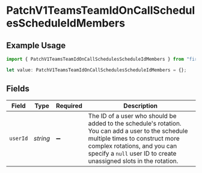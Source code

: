 # PatchV1TeamsTeamIdOnCallSchedulesScheduleIdMembers

## Example Usage

```typescript
import { PatchV1TeamsTeamIdOnCallSchedulesScheduleIdMembers } from "firehydrant-typescript-sdk/models/components";

let value: PatchV1TeamsTeamIdOnCallSchedulesScheduleIdMembers = {};
```

## Fields

| Field                                                                                                                                                                                                                                     | Type                                                                                                                                                                                                                                      | Required                                                                                                                                                                                                                                  | Description                                                                                                                                                                                                                               |
| ----------------------------------------------------------------------------------------------------------------------------------------------------------------------------------------------------------------------------------------- | ----------------------------------------------------------------------------------------------------------------------------------------------------------------------------------------------------------------------------------------- | ----------------------------------------------------------------------------------------------------------------------------------------------------------------------------------------------------------------------------------------- | ----------------------------------------------------------------------------------------------------------------------------------------------------------------------------------------------------------------------------------------- |
| `userId`                                                                                                                                                                                                                                  | *string*                                                                                                                                                                                                                                  | :heavy_minus_sign:                                                                                                                                                                                                                        | The ID of a user who should be added to the schedule's rotation. You can add a user to the schedule<br/>multiple times to construct more complex rotations, and you can specify a `null` user ID to create<br/>unassigned slots in the rotation.<br/> |